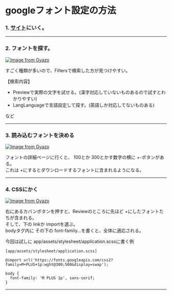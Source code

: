 # googleフォント設定の方法
### 1. [サイト](https://fonts.google.com/?subset=japanese&noto.script=Hira)にいく。
***

### 2. フォントを探す。
[![Image from Gyazo](https://i.gyazo.com/7b48ebb5bc14c2744ba7b0f14da2bc53.png)](https://gyazo.com/7b48ebb5bc14c2744ba7b0f14da2bc53)

すごく種類が多いので、Filtersで検索した方が見つけやすい。

【検索内容】
- Previewで実際の文字を試せる。(漢字対応していないものあるので試すとわかりやすい)
- LangLanguageで言語設定して探す。(英語しか対応してないものある)

など
***

### 3. 読み込むフォントを決める
[![Image from Gyazo](https://i.gyazo.com/3320ed34132ee7f3c5c16a57b806e138.png)](https://gyazo.com/3320ed34132ee7f3c5c16a57b806e138)

フォントの詳細ページに行くと、 100とか 300とかす数字の横に +-ボタンがある。  
これは +にするとダウンロードするフォントに含まれるようになる。
***

### 4. CSSにかく
[![Image from Gyazo](https://i.gyazo.com/1d24c51e079e127eead4a828d7f0971f.png)](https://gyazo.com/1d24c51e079e127eead4a828d7f0971f)

右にあるカバンボタンを押すと、Reviewのところに先ほど +にしたフォントたちが含まれる。  
そして、下の linkか importを選ぶ。    
bodyタグ内に その下の font-family...を書くと、全体に適応される。  

今回は試しに app/assets/stylesheet/application.scssに書く例
~~~
[app/assets/stylesheet/application.scss]

@import url('https://fonts.googleapis.com/css2?family=M+PLUS+1p:wght@300;500&display=swap');

body {
  font-family: 'M PLUS 1p', sans-serif;
}
~~~
***

